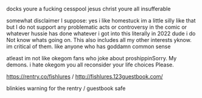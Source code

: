 docks youre a fucking cesspool jesus christ youre all insufferable

somewhat disclaimer I suppose: yes i like homestuck im a little silly like that but I do not support any problematic acts or controversy in the comic or whatever hussie has done whatever i got into this literally in 2022 dude i do Not know whats going on. This also includes all my other interests yknow. im critical of them. like anyone who has goddamn common sense

atleast im not like okegom fans who joke about proshippinSorry. My demons. i hate okegom you all reconsider your life choices Please. 

https://rentry.co/fishlures / http://fishlures.123guestbook.com/

blinkies warning for the rentry / guestbook safe


